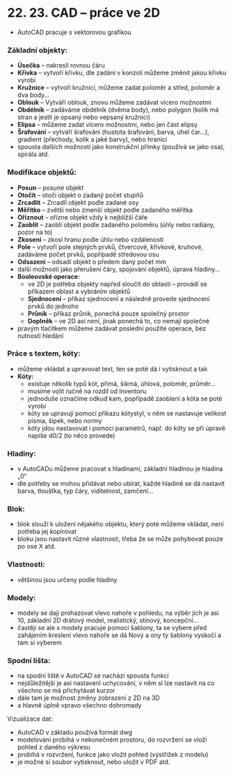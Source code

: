 # 22. 23. CAD – práce ve 2D
* AutoCAD pracuje s vektorovou grafikou     
### Základní objekty:
* **Úsečka** – nakreslí rovnou čáru
* **Křivka** – vytvoří křivku, dle zadání v konzoli můžeme změnit jakou křivku vyrobí
* **Kružnice** – vytvoří kružnici, můžeme zadat poloměr a střed, poloměr a dva body…
* **Oblouk** – Vytváří oblouk, znovu můžeme zadávat vícero možnostmi
* **Obdélník** – zadáváme obdélník (dvěma body), nebo polygon (kolik má stran a jestli je opsaný nebo vepsaný kružnici)
* **Elipsa** – můžeme zadat vícero možnostmi, nebo jen část elipsy
* **Šrafování** – vytváří šrafování (hustota šrafování, barva, úhel čar…), gradient (přechody, kolik a jaké barvy), nebo hranici
* spousta dalších možností jako konstrukční přímky (používá se jako osa), spirála atd.

### Modifikace objektů:
* **Posun** – posune objekt
* **Otočit** – otočí objekt o zadaný počet stupňů
* **Zrcadlit** – Zrcadlí objekt podle zadané osy
* **Měřítko** – zvětší nebo zmenší objekt podle zadaného měřítka
* **Oříznout** – ořízne objekt vždy k nejbližší čáře
* **Zaoblit** – zaoblí objekt podle zadaného poloměru (úhly nebo radiány, pozor na to)
* **Zkosení** – zkosí hranu podle úhlu nebo vzdálenosti
* **Pole** – vytvoří pole stejných prvků, čtvercové, křivkové, kruhové, zadáváme počet prvků, popřípadě středovou osu
* **Odsazení** – odsadí objekt o předem daný počet mm
* další možnosti jako přerušení čáry, spojování objektů, úprava hladiny…
* **Booleovské operace:**
  * ve 2D je potřeba objekty napřed sloučit do oblasti – provádí se příkazem oblast a vybráním objektů
  * **Sjednocení** – příkaz sjednocení a následně provede sjednocení prvků do jednoho
  * **Průnik** – příkaz průnik, ponechá pouze společný prostor
  * **Doplněk** – ve 2D asi není, jinak ponechá to, co nemají společné
* pravým tlačítkem můžeme zadávat poslední použité operace, bez nutnosti hledání
  
### Práce s textem, kóty:
* můžeme vkládat a upravovat text, ten se poté dá i vytisknout a tak
* **Kóty:**
  * existuje několik typů kót, přímá, šikmá, úhlová, poloměr, průměr…
  * musíme volit ručně na rozdíl od Inventoru
  * jednoduše označíme odkud kam, popřípadě zaoblení a kóta se poté vyrobí
  * kóty se upravují pomocí příkazu kótystyl, v něm se nastavuje velikost písma, šipek, nebo normy
  * kóty jdou nastavovat i pomocí parametrů, např. do kóty se při úpravě napíše d0/2 (to něco provede)

### Hladiny:
* v AutoCADu můžeme pracovat s hladinami, základní hladinou je hladina „0“
* dle potřeby se mohou přidávat nebo ubírat, každé hladině se dá nastavit barva, tloušťka, typ čáry, viditelnost, zamčení…

### Blok:
* blok slouží k uložení nějakého objektu, který poté můžeme vkládat, není potřeba jej kopírovat
* bloku jsou nastavit různé vlastnosti, třeba že se může pohybovat pouze po ose X atd.
  
### Vlastnosti:
* většinou jsou určeny podle hladiny
  
### Modely:
* modely se dají prohazovat vlevo nahoře v pohledu, na výběr jich je asi 10, základní 2D drátový model, realistický, stínový, koncepční…
* častěji se ale s modely pracuje pomocí šablony, ta se vybere před zahájením kreslení vlevo nahoře se dá Nový a ony ty šablony vyskočí a tam si vyberem
  
### Spodní lišta:
* na spodní liště v AutoCAD se nachází spousta funkcí
* nejdůležitější je asi nastavení uchycování, v něm si lze nastavit na co všechno se má přichytávat kurzor
* dále tam je možnost změny zobrazení z 2D na 3D
* a hlavně úplně vpravo všechno dohromady
  
Vizualizace dat:
* AutoCAD v základu používá formát dwg
* modelování probíhá v nekonečném prostoru, do rozvržení se vloží pohled z daného výkresu
* probíhá v rozvržení, funkce jako vložit pohled (výstřižek z modelu)
* je možné si soubor vytisknout, nebo uložit v PDF atd.
